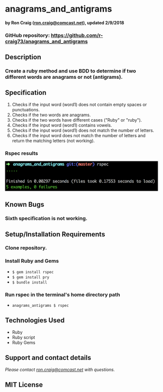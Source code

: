 # anagrams_and_antigrams

#### by Ron Craig (ron.craig@comcast.net), updated 2/9/2018
### GitHub repository: https://github.com/r-craig73/anagrams_and_antigrams


## Description
### Create a ruby method and use BDD to determine if two different words are anagrams or not (antigrams).

## Specification
1. Checks if the input word (word1) does not contain empty spaces or punctuations.
2. Checks if the two words are anagrams.
3. Checks if the two words have different cases ("Ruby" or "ruby").
4. Checks if the input word (word1) contains vowels.
5. Checks if the input word (word1) does not match the number of letters.
6. Checks if the input word does not match the number of letters and return the matching letters (not working).

### Rspec results
![alt-text](img/rspec-screenshot.png "Screenshot or rspec results, coming soon")

## Known Bugs
### Sixth specification is not working.

## Setup/Installation Requirements
### Clone repository.
### Install Ruby and Gems
* `$ gem install rspec`
* `$ gem install pry`
* `$ bundle install`

### Run rspec in the terminal's home directory path
* `anagrams_antigrams $ rspec`

## Technologies Used
* Ruby
* Ruby script
* Ruby Gems

## Support and contact details
_Please contact ron.craig@comcast.net with questions._

## MIT License
